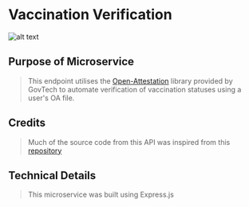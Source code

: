 # Vaccination Verification

![alt text](https://raw.githubusercontent.com/iPhantasmic/Locus/main/client/public/logo_white.png?token=ANR36DQCESIIH3KJSBT7FHDBTUN64 "Logo Title Text 1")

## Purpose of Microservice
> This endpoint utilises the [Open-Attestation](https://www.openattestation.com/) library provided by GovTech to automate verification of vaccination statuses using a user's OA file. 

## Credits
> Much of the source code from this API was inspired from this [repository](https://github.com/Open-Attestation/open-attestation)

## Technical Details
> This microservice was built using Express.js
